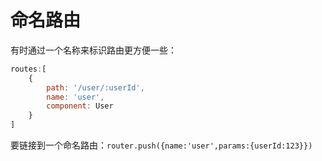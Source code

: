 # 命名路由

有时通过一个名称来标识路由更方便一些：
```js
routes:[
    {
        path: '/user/:userId',
        name: 'user',
        component: User
    }
]
```

要链接到一个命名路由：`router.push({name:'user',params:{userId:123}})`

